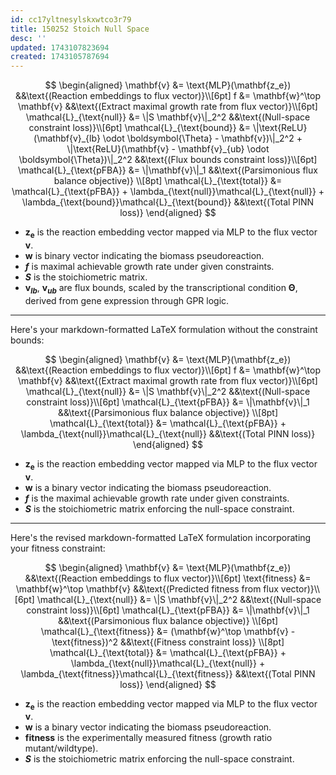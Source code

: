 ```yaml
---
id: cc17yltnesylskxwtco3r79
title: 150252 Stoich Null Space
desc: ''
updated: 1743107823694
created: 1743105787694
---
```


$$
\begin{aligned}
\mathbf{v} &= \text{MLP}(\mathbf{z_e}) &&\text{(Reaction embeddings to flux vector)}\\[6pt]
f &= \mathbf{w}^\top \mathbf{v} &&\text{(Extract maximal growth rate from flux vector)}\\[6pt]
\mathcal{L}_{\text{null}} &= \|S \mathbf{v}\|_2^2 &&\text{(Null-space constraint loss)}\\[6pt]
\mathcal{L}_{\text{bound}} &= \|\text{ReLU}(\mathbf{v}_{lb} \odot \boldsymbol{\Theta} - \mathbf{v})\|_2^2 + \|\text{ReLU}(\mathbf{v} - \mathbf{v}_{ub} \odot \boldsymbol{\Theta})\|_2^2 &&\text{(Flux bounds constraint loss)}\\[6pt]
\mathcal{L}_{\text{pFBA}} &= \|\mathbf{v}\|_1 &&\text{(Parsimonious flux balance objective)} \\[8pt]
\mathcal{L}_{\text{total}} &= \mathcal{L}_{\text{pFBA}} + \lambda_{\text{null}}\mathcal{L}_{\text{null}} + \lambda_{\text{bound}}\mathcal{L}_{\text{bound}} &&\text{(Total PINN loss)}
\end{aligned}
$$

- **$\mathbf{z_e}$** is the reaction embedding vector mapped via MLP to the flux vector **$\mathbf{v}$**.
- **$\mathbf{w}$** is binary vector indicating the biomass pseudoreaction.
- **$f$** is maximal achievable growth rate under given constraints.
- **$S$** is the stoichiometric matrix.
- **$\mathbf{v}_{lb}$**, **$\mathbf{v}_{ub}$** are flux bounds, scaled by the transcriptional condition **$\boldsymbol{\Theta}$**, derived from gene expression through GPR logic.

***

Here's your markdown-formatted LaTeX formulation without the constraint bounds:

$$
\begin{aligned}
\mathbf{v} &= \text{MLP}(\mathbf{z_e}) &&\text{(Reaction embeddings to flux vector)}\\[6pt]
f &= \mathbf{w}^\top \mathbf{v} &&\text{(Extract maximal growth rate from flux vector)}\\[6pt]
\mathcal{L}_{\text{null}} &= \|S \mathbf{v}\|_2^2 &&\text{(Null-space constraint loss)}\\[6pt]
\mathcal{L}_{\text{pFBA}} &= \|\mathbf{v}\|_1 &&\text{(Parsimonious flux balance objective)} \\[8pt]
\mathcal{L}_{\text{total}} &= \mathcal{L}_{\text{pFBA}} + \lambda_{\text{null}}\mathcal{L}_{\text{null}} &&\text{(Total PINN loss)}
\end{aligned}
$$

- **$\mathbf{z_e}$** is the reaction embedding vector mapped via MLP to the flux vector **$\mathbf{v}$**.
- **$\mathbf{w}$** is a binary vector indicating the biomass pseudoreaction.
- **$f$** is the maximal achievable growth rate under given constraints.
- **$S$** is the stoichiometric matrix enforcing the null-space constraint.

***

Here's the revised markdown-formatted LaTeX formulation incorporating your fitness constraint:

$$
\begin{aligned}
\mathbf{v} &= \text{MLP}(\mathbf{z_e}) &&\text{(Reaction embeddings to flux vector)}\\[6pt]
\text{fitness} &= \mathbf{w}^\top \mathbf{v} &&\text{(Predicted fitness from flux vector)}\\[6pt]
\mathcal{L}_{\text{null}} &= \|S \mathbf{v}\|_2^2 &&\text{(Null-space constraint loss)}\\[6pt]
\mathcal{L}_{\text{pFBA}} &= \|\mathbf{v}\|_1 &&\text{(Parsimonious flux balance objective)} \\[6pt]
\mathcal{L}_{\text{fitness}} &= (\mathbf{w}^\top \mathbf{v} - \text{fitness})^2 &&\text{(Fitness constraint loss)} \\[8pt]
\mathcal{L}_{\text{total}} &= \mathcal{L}_{\text{pFBA}} + \lambda_{\text{null}}\mathcal{L}_{\text{null}} + \lambda_{\text{fitness}}\mathcal{L}_{\text{fitness}} &&\text{(Total PINN loss)}
\end{aligned}
$$

- **$\mathbf{z_e}$** is the reaction embedding vector mapped via MLP to the flux vector **$\mathbf{v}$**.
- **$\mathbf{w}$** is a binary vector indicating the biomass pseudoreaction.
- **$\text{fitness}$** is the experimentally measured fitness (growth ratio mutant/wildtype).
- **$S$** is the stoichiometric matrix enforcing the null-space constraint.
